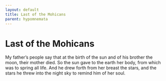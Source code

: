 ```yaml
---
layout: default
title: Last of the Mohicans
parent: hypomnemata
---
```

# Last of the Mohicans

My father’s people say that at the birth of the sun and of his brother the moon, their mother died. So the sun gave to the earth her body, from which was to spring all life. And he drew forth from her breast the stars, and the stars he threw into the night sky to remind him of her soul.
